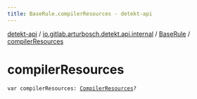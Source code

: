 ```yaml
---
title: BaseRule.compilerResources - detekt-api
---
```


[detekt-api](../../index.html) / [io.gitlab.arturbosch.detekt.api.internal](../index.html) / [BaseRule](index.html) / [compilerResources](./compiler-resources.html)

# compilerResources

`var compilerResources: `[`CompilerResources`](../-compiler-resources/index.html)`?`